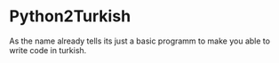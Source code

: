 # Python2Turkish

As the name already tells its just a basic programm to make you able to write code in turkish. 

